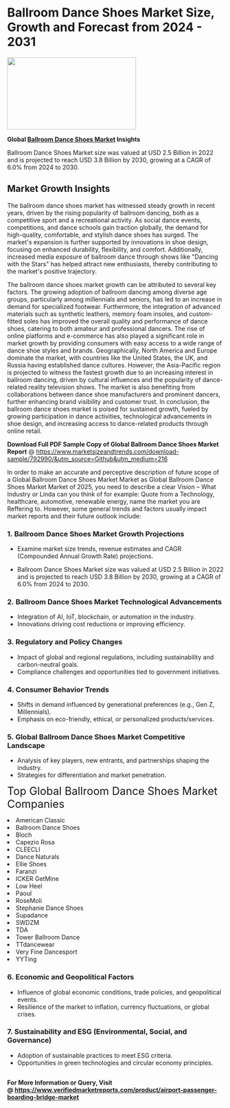 <H1>Ballroom Dance Shoes Market Size, Growth and Forecast from 2024 - 2031</H1><img class="aligncenter size-medium wp-image-584254" src="https://thirdeyenews.in/wp-content/uploads/2024/09/Global-Market-Research-300x168.jpeg" alt="" width="300" height="168" /><p><strong>Global&nbsp;<a href="https://www.marketsizeandtrends.com/download-sample/792990/&amp;utm_source=Github&utm_medium=216">Ballroom Dance Shoes Market</a> Insights</strong></p><p>Ballroom Dance Shoes Market size was valued at USD 2.5 Billion in 2022 and is projected to reach USD 3.8 Billion by 2030, growing at a CAGR of 6.0% from 2024 to 2030.</p><p><h2>Market Growth Insights</h2> <p>The ballroom dance shoes market has witnessed steady growth in recent years, driven by the rising popularity of ballroom dancing, both as a competitive sport and a recreational activity. As social dance events, competitions, and dance schools gain traction globally, the demand for high-quality, comfortable, and stylish dance shoes has surged. The market's expansion is further supported by innovations in shoe design, focusing on enhanced durability, flexibility, and comfort. Additionally, increased media exposure of ballroom dance through shows like "Dancing with the Stars" has helped attract new enthusiasts, thereby contributing to the market's positive trajectory. </p> <p>The ballroom dance shoes market growth can be attributed to several key factors. The growing adoption of ballroom dancing among diverse age groups, particularly among millennials and seniors, has led to an increase in demand for specialized footwear. Furthermore, the integration of advanced materials such as synthetic leathers, memory foam insoles, and custom-fitted soles has improved the overall quality and performance of dance shoes, catering to both amateur and professional dancers. The rise of online platforms and e-commerce has also played a significant role in market growth by providing consumers with easy access to a wide range of dance shoe styles and brands. Geographically, North America and Europe dominate the market, with countries like the United States, the UK, and Russia having established dance cultures. However, the Asia-Pacific region is projected to witness the fastest growth due to an increasing interest in ballroom dancing, driven by cultural influences and the popularity of dance-related reality television shows. The market is also benefiting from collaborations between dance shoe manufacturers and prominent dancers, further enhancing brand visibility and customer trust. In conclusion, the ballroom dance shoes market is poised for sustained growth, fueled by growing participation in dance activities, technological advancements in shoe design, and increasing access to dance-related products through online retail. </p><p><span class=""><strong>Download Full PDF Sample Copy of Global Ballroom Dance Shoes Market Report</strong> @ <a href="https://www.marketsizeandtrends.com/download-sample/792990/&amp;utm_source=Github&utm_medium=216" target="_blank">https://www.marketsizeandtrends.com/download-sample/792990/&amp;utm_source=Github&utm_medium=216</a></span></p><p>In order to make an accurate and perceptive description of future scope of a Global&nbsp;Ballroom Dance Shoes Market Market as Global&nbsp;Ballroom Dance Shoes Market Market of 2025, you need to describe a clear Vision &ndash; What Industry or Linda can you think of for example: Quote from a Technology, healthcare, automotive, renewable energy, name the market you are Reffering to. However, some general trends and factors usually impact market reports and their future outlook include:</p><h3>1.&nbsp;<strong>Ballroom Dance Shoes Market Growth Projections</strong></h3><ul><li>Examine market size trends, revenue estimates and CAGR (Compounded Annual Growth Rate) projections.</li><li><p>Ballroom Dance Shoes Market size was valued at USD 2.5 Billion in 2022 and is projected to reach USD 3.8 Billion by 2030, growing at a CAGR of 6.0% from 2024 to 2030.</p></li></ul><h3>2.&nbsp;<strong>Ballroom Dance Shoes Market Technological Advancements</strong></h3><ul><li>Integration of AI, IoT, blockchain, or automation in the industry.</li><li>Innovations driving cost reductions or improving efficiency.</li></ul><h3>3.&nbsp;<strong>Regulatory and Policy Changes</strong></h3><ul><li>Impact of global and regional regulations, including sustainability and carbon-neutral goals.</li><li>Compliance challenges and opportunities tied to government initiatives.</li></ul><h3>4.&nbsp;<strong>Consumer Behavior Trends</strong></h3><ul><li>Shifts in demand influenced by generational preferences (e.g., Gen Z, Millennials).</li><li>Emphasis on eco-friendly, ethical, or personalized products/services.</li></ul><h3>5.&nbsp;<strong>Global Ballroom Dance Shoes Market Competitive Landscape</strong></h3><ul><li>Analysis of key players, new entrants, and partnerships shaping the industry.</li><li>Strategies for differentiation and market penetration.</li></ul><p data-pm-slice="1 1 []"><span style="color: inherit; font-family: inherit; font-size: 25px;">Top Global Ballroom Dance Shoes Market Companies</span></p><div class="" data-test-id=""><p><li>American Classic</li><li> Ballroom Dance Shoes</li><li> Bloch</li><li> Capezio Rosa</li><li> CLEECLI</li><li> Dance Naturals</li><li> Ellie Shoes</li><li> Faranzi</li><li> ICKER GetMine</li><li> Low Heel</li><li> Paoul</li><li> RoseMoli</li><li> Stephanie Dance Shoes</li><li> Supadance</li><li> SWDZM</li><li> TDA</li><li> Tower Ballroom Dance</li><li> TTdancewear</li><li> Very Fine Dancesport</li><li> YYTing</li></p></div><h3>6.&nbsp;<strong>Economic and Geopolitical Factors</strong></h3><ul><li>Influence of global economic conditions, trade policies, and geopolitical events.</li><li>Resilience of the market to inflation, currency fluctuations, or global crises.</li></ul><h3>7.&nbsp;<strong>Sustainability and ESG (Environmental, Social, and Governance)</strong></h3><ul><li>Adoption of sustainable practices to meet ESG criteria.</li><li>Opportunities in green technologies and circular economy principles.</li></ul><h2><strong style="font-size: 14px;">For More Information or Query, Visit @&nbsp;</strong><a style="background-color: #ffffff; font-size: 14px;" href="https://www.marketsizeandtrends.com/report/ballroom-dance-shoes-market/" target="_blank">https://www.verifiedmarketreports.com/product/airport-passenger-boarding-bridge-market</a></h2>
